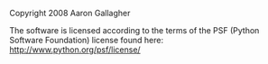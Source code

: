 Copyright 2008 Aaron Gallagher

The software is licensed according to the terms of the PSF (Python Software Foundation) license found here: http://www.python.org/psf/license/